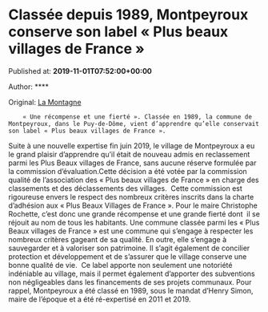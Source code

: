 
# Classée depuis 1989, Montpeyroux conserve son label « Plus beaux villages de France »

Published at: **2019-11-01T07:52:00+00:00**

Author: ****

Original: [La Montagne](https://www.lamontagne.fr/montpeyroux-34150/actualites/classee-depuis-1989-montpeyroux-conserve-son-label-plus-beaux-villages-de-france_13675331/)


        « Une récompense et une fierté ». Classée en 1989, la commune de Montpeyroux, dans le Puy-de-Dôme, vient d’apprendre qu’elle conservait son label « Plus beaux villages de France ».
      
Suite à une nouvelle expertise fin juin 2019, le village de Montpeyroux a eu le grand plaisir d’apprendre qu’il était de nouveau admis en reclassement parmi les Plus Beaux villages de France, sans aucune réserve formulée par la commission d’évaluation.Cette décision a été votée par la commission qualité de l’association des « Plus beaux villages de France » en charge des classements et des déclassements des villages. 
Cette commission est rigoureuse envers le respect des nombreux critères inscrits dans la charte d’adhésion aux « Plus Beaux Villages de France ». Pour le maire Christophe Rochette, c’est donc une grande récompense et une grande fierté dont  il se réjouit au nom de tous les habitants.
Une commune classée parmi les « Plus Beaux villages de France » est une commune qui s’engage à respecter les nombreux critères gageant de sa qualité. En outre, elle s’engage à sauvegarder et à valoriser son patrimoine. Il s’agit également de concilier protection et développement et de s’assurer que le village conserve une bonne qualité de vie. 
Ce label apporte non seulement une notoriété indéniable au village, mais il permet également d’apporter des subventions non négligeables dans les financements de ses projets communaux.
Pour rappel, Montpeyroux a été classé en 1989, sous le mandat d’Henry Simon, maire de l’époque et a été ré-expertisé en 2011 et 2019.
